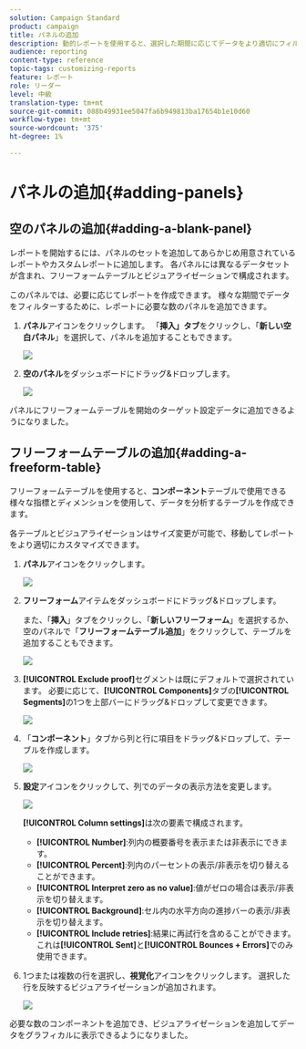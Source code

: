 ```yaml
---
solution: Campaign Standard
product: campaign
title: パネルの追加
description: 動的レポートを使用すると、選択した期間に応じてデータをより適切にフィルターするパネルを追加できます。
audience: reporting
content-type: reference
topic-tags: customizing-reports
feature: レポート
role: リーダー
level: 中級
translation-type: tm+mt
source-git-commit: 088b49931ee5047fa6b949813ba17654b1e10d60
workflow-type: tm+mt
source-wordcount: '375'
ht-degree: 1%

---
```



# パネルの追加{#adding-panels}

## 空のパネルの追加{#adding-a-blank-panel}

レポートを開始するには、パネルのセットを追加してあらかじめ用意されているレポートやカスタムレポートに追加します。 各パネルには異なるデータセットが含まれ、フリーフォームテーブルとビジュアライゼーションで構成されます。

このパネルでは、必要に応じてレポートを作成できます。 様々な期間でデータをフィルターするために、レポートに必要な数のパネルを追加できます。

1. **パネル**&#x200B;アイコンをクリックします。 「**挿入」タブ**&#x200B;をクリックし、「**新しい空白パネル**」を選択して、パネルを追加することもできます。

   ![](assets/dynamic_report_panel_1.png)

1. **空のパネル**&#x200B;をダッシュボードにドラッグ&amp;ドロップします。

   ![](assets/dynamic_report_panel.png)

パネルにフリーフォームテーブルを開始のターゲット設定データに追加できるようになりました。

## フリーフォームテーブルの追加{#adding-a-freeform-table}

フリーフォームテーブルを使用すると、**コンポーネント**&#x200B;テーブルで使用できる様々な指標とディメンションを使用して、データを分析するテーブルを作成できます。

各テーブルとビジュアライゼーションはサイズ変更が可能で、移動してレポートをより適切にカスタマイズできます。

1. **パネル**&#x200B;アイコンをクリックします。

   ![](assets/dynamic_report_panel_1.png)

1. **フリーフォーム**&#x200B;アイテムをダッシュボードにドラッグ&amp;ドロップします。

   また、「**挿入**」タブをクリックし、「**新しいフリーフォーム**」を選択するか、空のパネルで「**フリーフォームテーブル追加**」をクリックして、テーブルを追加することもできます。

   ![](assets/dynamic_report_panel_2.png)

1. **[!UICONTROL Exclude proof]**&#x200B;セグメントは既にデフォルトで選択されています。 必要に応じて、**[!UICONTROL Components]**&#x200B;タブの&#x200B;**[!UICONTROL Segments]**&#x200B;の1つを上部バーにドラッグ&amp;ドロップして変更できます。

   ![](assets/dynamic_report_panel_3.png)

1. 「**コンポーネント**」タブから列と行に項目をドラッグ&amp;ドロップして、テーブルを作成します。

   ![](assets/dynamic_report_freeform_3.png)

1. **設定**&#x200B;アイコンをクリックして、列でのデータの表示方法を変更します。

   ![](assets/dynamic_report_freeform_4.png)

   **[!UICONTROL Column settings]**&#x200B;は次の要素で構成されます。

   * **[!UICONTROL Number]**:列内の概要番号を表示または非表示にできます。
   * **[!UICONTROL Percent]**:列内のパーセントの表示/非表示を切り替えることができます。
   * **[!UICONTROL Interpret zero as no value]**:値がゼロの場合は表示/非表示を切り替えます。
   * **[!UICONTROL Background]**:セル内の水平方向の進捗バーの表示/非表示を切り替えます。
   * **[!UICONTROL Include retries]**:結果に再試行を含めることができます。これは&#x200B;**[!UICONTROL Sent]**&#x200B;と&#x200B;**[!UICONTROL Bounces + Errors]**&#x200B;でのみ使用できます。

1. 1つまたは複数の行を選択し、**視覚化**&#x200B;アイコンをクリックします。 選択した行を反映するビジュアライゼーションが追加されます。

   ![](assets/dynamic_report_freeform_5.png)

必要な数のコンポーネントを追加でき、ビジュアライゼーションを追加してデータをグラフィカルに表示できるようになりました。
